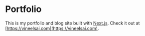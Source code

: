 # Portfolio

This is my portfolio and blog site built with [Next.js](https://nextjs.org/). Check it out at [https://vineelsai.com](https://vineelsai.com).
